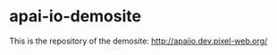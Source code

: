 apai-io-demosite
================

This is the repository of the demosite: http://apaiio.dev.pixel-web.org/
